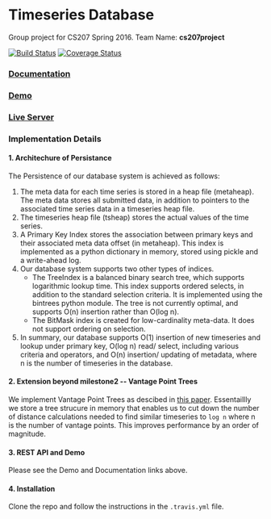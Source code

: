 
Timeseries Database
====================
Group project for CS207 Spring 2016. Team Name: **cs207project**

[![Build Status](https://travis-ci.org/CS207Project/cs207project.svg?branch=master)](https://travis-ci.org/CS207Project/cs207project)
[![Coverage Status](https://coveralls.io/repos/github/CS207Project/cs207project/badge.svg?branch=master)](https://coveralls.io/github/CS207Project/cs207project?branch=master)

### [Documentation](http://cs207project.github.io/cs207project/)


### [Demo](https://github.com/CS207Project/cs207project/blob/master/tests/web_server_testing.ipynb)


### [Live Server](http://www.adjch.me:8080/tsdb)


### Implementation Details

#### 1. Architechure of Persistance
The Persistence of our database system is achieved as follows:
1. The meta data for each time series is stored in a heap file (metaheap). The meta data stores all submitted data, in addition to pointers to the associated time series data in a timeseries heap file.
2. The timeseries heap file (tsheap) stores the actual values of the time series.
3. A Primary Key Index stores the association between primary keys and their associated meta data offset (in metaheap). This index is implemented as a python dictionary in memory, stored using pickle and a write-ahead log.
4. Our database system supports two other types of indices.
    - The TreeIndex is a balanced binary search tree, which supports logarithmic lookup time. This index supports ordered selects, in addition to the standard selection criteria. It is implemented using the bintrees python module. The tree is not currently optimal, and supports O(n) insertion rather than O(log n).
    - The BitMask index is created for low-cardinality meta-data. It does not support ordering on selection.
5. In summary, our database supports O(1) insertion of new timeseries and lookup under primary key, O(log n) read/ select, including various criteria and operators, and O(n) insertion/ updating of metadata, where n is the number of timeseries in the database.

#### 2. Extension beyond milestone2 -- Vantage Point Trees

We implement Vantage Point Trees as descibed in [this paper](http://citeseerx.ist.psu.edu/viewdoc/summary?doi=10.1.1.43.7492). Essentaillly we store a tree strucure in memory that enables us to cut down the number of distance calculations needed to find similar timeseries to `log n` where n is the number of vantage points. This improves performance by an order of magnitude.

#### 3. REST API and Demo
Please see the Demo and Documentation links above.

#### 4. Installation

Clone the repo and follow the instructions in the `.travis.yml` file.
